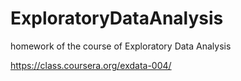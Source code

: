 ExploratoryDataAnalysis
=======================

homework of the course of Exploratory Data Analysis

https://class.coursera.org/exdata-004/
